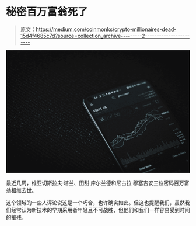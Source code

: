 # 秘密百万富翁死了

> 原文：<https://medium.com/coinmonks/crypto-millionaires-dead-15d4f4685c7d?source=collection_archive---------2----------------------->

![](img/4e6e5495f51cc44b8f0655fb04210bd7.png)

最近几周，维亚切斯拉夫·塔兰、田甜·库尔兰德和尼古拉·穆塞吉安三位密码百万富翁相继去世。

这个领域的一些人评论说这是一个巧合，也许确实如此。但这也提醒我们，虽然我们经常认为新技术的早期采用者年轻且不可战胜，但他们和我们一样容易受到时间的摧残。